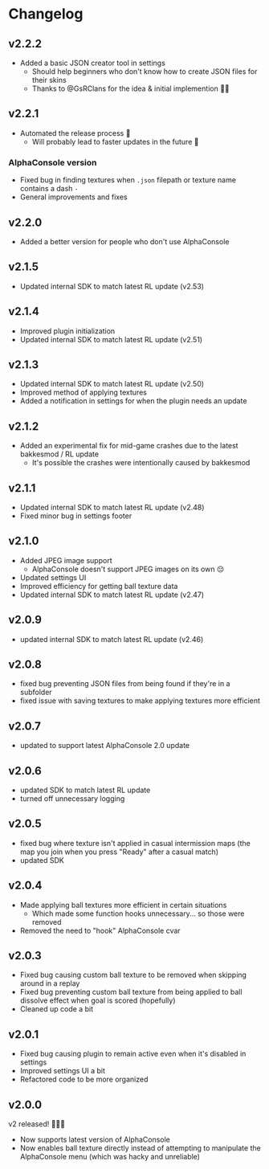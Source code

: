 # Changelog

## v2.2.2
- Added a basic JSON creator tool in settings
  - Should help beginners who don't know how to create JSON files for their skins
  - Thanks to @GsRClans for the idea & initial implemention 👐🦒

## v2.2.1
- Automated the release process 👷
  - Will probably lead to faster updates in the future 🥳
### AlphaConsole version
- Fixed bug in finding textures when `.json` filepath or texture name contains a dash `-`
- General improvements and fixes

## v2.2.0
- Added a better version for people who don't use AlphaConsole

## v2.1.5
- Updated internal SDK to match latest RL update (v2.53)

## v2.1.4
- Improved plugin initialization
- Updated internal SDK to match latest RL update (v2.51)

## v2.1.3
- Updated internal SDK to match latest RL update (v2.50)
- Improved method of applying textures
- Added a notification in settings for when the plugin needs an update

## v2.1.2
- Added an experimental fix for mid-game crashes due to the latest bakkesmod / RL update
    - It's possible the crashes were intentionally caused by bakkesmod

## v2.1.1
- Updated internal SDK to match latest RL update (v2.48)
- Fixed minor bug in settings footer

## v2.1.0
- Added JPEG image support
    - AlphaConsole doesn't support JPEG images on its own 😔
- Updated settings UI
- Improved efficiency for getting ball texture data
- Updated internal SDK to match latest RL update (v2.47)

## v2.0.9
- updated internal SDK to match latest RL update (v2.46)

## v2.0.8
- fixed bug preventing JSON files from being found if they're in a subfolder
- fixed issue with saving textures to make applying textures more efficient

## v2.0.7
- updated to support latest AlphaConsole 2.0 update

## v2.0.6
- updated SDK to match latest RL update
- turned off unnecessary logging

## v2.0.5
- fixed bug where texture isn't applied in casual intermission maps (the map you join when you press "Ready" after a casual match)
- updated SDK

## v2.0.4
- Made applying ball textures more efficient in certain situations
    - Which made some function hooks unnecessary... so those were removed
- Removed the need to "hook" AlphaConsole cvar

## v2.0.3
- Fixed bug causing custom ball texture to be removed when skipping around in a replay
- Fixed bug preventing custom ball texture from being applied to ball dissolve effect when goal is scored (hopefully)
- Cleaned up code a bit

## v2.0.1
- Fixed bug causing plugin to remain active even when it's disabled in settings
- Improved settings UI a bit
- Refactored code to be more organized

## v2.0.0
v2 released! 🙌🥳🎉

- Now supports latest version of AlphaConsole
- Now enables ball texture directly instead of attempting to manipulate the AlphaConsole menu (which was hacky and unreliable)